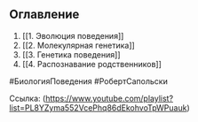
## Оглавление 

1. [[1. Эволюция поведения]]
2. [[2. Молекулярная генетика]]
3. [[3. Генетика поведения]]
4. [[4. Распознавание родственников]]

 #БиологияПоведения #РобертСапольски

Ссылка: (https://www.youtube.com/playlist?list=PL8YZyma552VcePhq86dEkohvoTpWPuauk)

